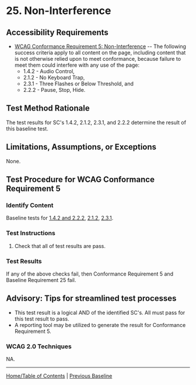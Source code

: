 # 25. Non-Interference

Accessibility Requirements
--------------------------
-   [WCAG Conformance Requirement 5: Non-Interference](https://www.w3.org/TR/WCAG20/#cc5) -- The following success criteria apply to all content on the page, including content that is not otherwise relied upon to meet conformance, because failure to meet them could interfere with any use of the page:
    -   1.4.2 - Audio Control,
    -   2.1.2 - No Keyboard Trap,
    -   2.3.1 - Three Flashes or Below Threshold, and
    -   2.2.2 - Pause, Stop, Hide.

Test Method Rationale
---------------------
The test results for SC's 1.4.2, 2.1.2, 2.3.1, and 2.2.2 determine the result of this baseline test.

Limitations, Assumptions, or Exceptions
---------------------------------------
None.

Test Procedure for WCAG Conformance Requirement 5
-------------------------------------------------
### Identify Content
Baseline tests for [1.4.2 and 2.2.2](https://github.com/Section508Coordinators/ICTTestingBaseline/blob/master/docs/21TimedEvents), [2.1.2](https://github.com/Section508Coordinators/ICTTestingBaseline/blob/master/docs/01Keyboard), [2.3.1](https://github.com/Section508Coordinators/ICTTestingBaseline/blob/master/docs/09Flashing).

### Test Instructions
1.  Check that all of test results are pass.

### Test Results
If any of the above checks fail, then Conformance Requirement 5 and Baseline Requirement 25 fail.

Advisory: Tips for streamlined test processes
---------------------------------------------
-   This test result is a logical AND of the identified SC's. All must pass for this test result to pass.
-   A reporting tool may be utilized to generate the result for Conformance Requirement 5.

### WCAG 2.0 Techniques
NA.

----------------------------------------
[Home/Table of Contents](index.md) | [Previous Baseline](24Parsing.md)
